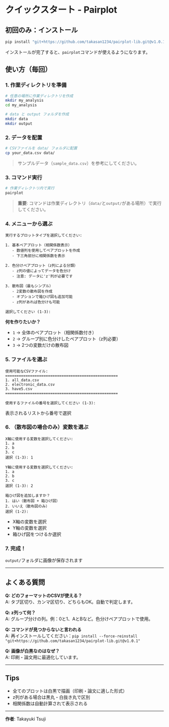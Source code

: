 # クイックスタート - Pairplot

## 初回のみ：インストール

```bash
pip install "git+https://github.com/takasan1234/pairplot-lib.git@v1.0.1"
```

インストールが完了すると、`pairplot`コマンドが使えるようになります。

## 使い方（毎回）

### 1. 作業ディレクトリを準備

```bash
# 任意の場所に作業ディレクトリを作成
mkdir my_analysis
cd my_analysis

# data と output フォルダを作成
mkdir data
mkdir output
```

### 2. データを配置

```bash
# CSVファイルを data/ フォルダに配置
cp your_data.csv data/
```

> サンプルデータ（`sample_data.csv`）を参考にしてください。

### 3. コマンド実行

```bash
# 作業ディレクトリ内で実行
pairplot
```

> **重要**: コマンドは作業ディレクトリ（`data/`と`output/`がある場所）で実行してください。

### 4. メニューから選ぶ

```
実行するプロットタイプを選択してください:

1. 基本ペアプロット（相関係数表示）
   - 数値列を使用してペアプロットを作成
   - 下三角部分に相関係数を表示

2. 色分けペアプロット（z列による分類）
   - z列の値によってデータを色分け
   - 注意: データに'z'列が必要です

3. 散布図（最もシンプル）
   - 2変数の散布図を作成
   - オプションで箱ひげ図も追加可能
   - z列があれば色分けも可能

選択してください (1-3): 
```

**何を作りたいか？**
- `1` → 全体のペアプロット（相関係数付き）
- `2` → グループ別に色分けしたペアプロット（z列必要）
- `3` → 2つの変数だけの散布図

### 5. ファイルを選ぶ

```
使用可能なCSVファイル:
==================================================
1. all_data.csv
2. electronic_data.csv
3. have5.csv
==================================================

使用するファイルの番号を選択してください (1-3): 
```

表示されるリストから番号で選択

### 6. （散布図の場合のみ）変数を選ぶ

```
X軸に使用する変数を選択してください:
1. a
2. b
3. c
選択 (1-3): 1

Y軸に使用する変数を選択してください:
1. a
2. b
3. c
選択 (1-3): 2

箱ひげ図を追加しますか？
1. はい（散布図 + 箱ひげ図）
2. いいえ（散布図のみ）
選択 (1-2): 
```

- X軸の変数を選択
- Y軸の変数を選択
- 箱ひげ図をつけるか選択

### 7. 完成！

`output/`フォルダに画像が保存されます

---

## よくある質問

**Q: どのフォーマットのCSVが使える？**  
A: タブ区切り、カンマ区切り、どちらもOK。自動で判定します。

**Q: z列って何？**  
A: グループ分けの列。例：0と1、AとBなど。色分けペアプロットで使用。

**Q: コマンドが見つからないと言われる**  
A: 再インストールしてください：`pip install --force-reinstall "git+https://github.com/takasan1234/pairplot-lib.git@v1.0.1"`

**Q: 画像が白黒なのはなぜ？**  
A: 印刷・論文用に最適化しています。

---

## Tips

- 全てのプロットは白黒で描画（印刷・論文に適した形式）
- z列がある場合は黒丸・白抜き丸で区別
- 相関係数は自動計算されて表示される

---

**作者**: Takayuki Tsuji
